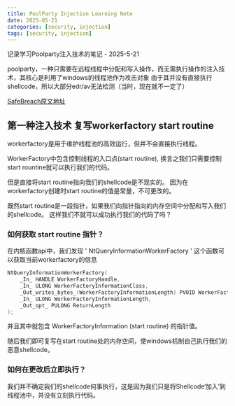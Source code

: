 ```yaml
---
title: PoolParty Injection Learning Note
date: 2025-05-21
categories: [security, injection]
tags: [security, injection]
---
```


记录学习Poolparty注入技术的笔记 - 2025-5-21

poolparty，一种只需要在远程线程中分配和写入操作，而无需执行操作的注入技术，其核心是利用了windows的线程池作为攻击对象
由于其并没有直接执行shellcode，所以大部分edr/av无法检测（当时，现在就不一定了）

[SafeBreach原文地址](https://www.safebreach.com/blog/process-injection-using-windows-thread-pools/)

## 第一种注入技术 **复写workerfactory start routine**

workerfactory是用于维护线程池的高效运行，但并不会直接执行线程。<br>

WorkerFactory中包含控制线程的入口点(start routine),
换言之我们只需要控制start rountine就可以执行我们的代码。

但是直接将start routine指向我们的shellcode是不现实的。
因为在workerfactory创建时start routine的值是常量，不可更改的。

既然start routine是一段指针，如果我们向指针指向的内存空间中分配和写入我们的shellcode。
这样我们不就可以成功执行我们的代码了吗？

### 如何获取 start routine 指针？

在内核函数api中，我们发现 ' NtQueryInformationWorkerFactory ' 这个函数可以获取当前workerfactory的信息
```c++
NtQueryInformationWorkerFactory(
    _In_ HANDLE WorkerFactoryHandle,
    _In_ ULONG WorkerFactoryInformationClass,
    _Out_writes_bytes_(WorkerFactoryInformationLength) PVOID WorkerFactoryInformation,
    _In_ ULONG WorkerFactoryInformationLength,
    _Out_opt_ PULONG ReturnLength
);
```
并且其中就包含 WorkerFactoryInformation (start routine) 的指针值。

随后我们即可复写在start routine处的内存空间，使windows机制自己执行我们的恶意shellcode。

### 如何在更改后立即执行？

我们并不确定我们的shellcode何事执行，这是因为我们只是将Shellcode‘加入’到线程池中，并没有立刻执行代码。


